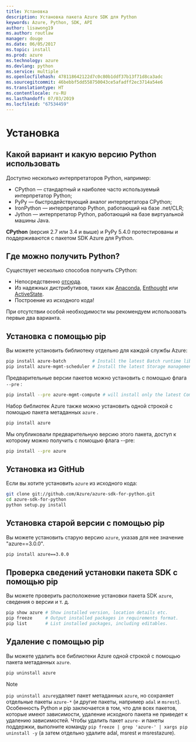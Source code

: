 ```yaml
---
title: Установка
description: Установка пакета Azure SDK для Python
keywords: Azure, Python, SDK, API
author: lisawong19
ms.author: routlaw
manager: douge
ms.date: 06/05/2017
ms.topic: install
ms.prod: azure
ms.technology: azure
ms.devlang: python
ms.service: multiple
ms.openlocfilehash: 478118642122d7c0c80b1ddf37b13f71d8ca3adc
ms.sourcegitcommit: 46bebbf5dd558750043ce5afadff2ec3714a54e6
ms.translationtype: HT
ms.contentlocale: ru-RU
ms.lasthandoff: 07/03/2019
ms.locfileid: "67534459"
---
```

# <a name="installation"></a>Установка

## <a name="which-python-and-which-version-to-use"></a>Какой вариант и какую версию Python использовать

Доступно несколько интерпретаторов Python, например:

* CPython — стандартный и наиболее часто используемый интерпретатор Python;
* PyPy — быстродействующий аналог интерпретатора CPython;
* IronPython — интерпретатор Python, работающий на базе .net/CLR;
* Jython — интерпретатор Python, работающий на базе виртуальной машины Java.

**CPython** (версия 2.7 или 3.4 и выше) и PyPy 5.4.0 протестированы и поддерживаются с пакетом SDK Azure для Python.

## <a name="where-to-get-python"></a>Где можно получить Python?

Существует несколько способов получить CPython:

* Непосредственно [отсюда](https://www.python.org/).
* Из надежных дистрибутивов, таких как [Anaconda](https://www.anaconda.com/), [Enthought](https://www.enthought.com/) или [ActiveState](https://www.activestate.com/).
* Построение из исходного кода!

При отсутствии особой необходимости мы рекомендуем использовать первые два варианта.

## <a name="installation-with-pip"></a>Установка с помощью pip

Вы можете установить библиотеку отдельно для каждой службы Azure:

```bash
pip install azure-batch          # Install the latest Batch runtime library
pip install azure-mgmt-scheduler # Install the latest Storage management library
```

Предварительные версии пакетов можно установить с помощью флага `--pre` :

```bash
pip install --pre azure-mgmt-compute # will install only the latest Compute Management library
```

Набор библиотек Azure также можно установить одной строкой с помощью пакета метаданных `azure` .

```bash
pip install azure
```

Мы опубликовали предварительную версию этого пакета, доступ к которому можно получить с помощью флага --pre:

```bash
pip install --pre azure
```

## <a name="install-from-github"></a>Установка из GitHub

Если вы хотите установить `azure` из исходного кода:

```bash
git clone git://github.com/Azure/azure-sdk-for-python.git
cd azure-sdk-for-python
python setup.py install
```

## <a name="install-an-older-version-with-pip"></a>Установка старой версии с помощью pip
Вы можете установить старую версию `azure`, указав для нее значение "azure==3.0.0".
```bash
pip install azure==3.0.0 
```
## <a name="check-sdk-installation-details-with-pip"></a>Проверка сведений установки пакета SDK с помощью pip
Вы можете проверить расположение установки пакета SDK `azure`, сведения о версии и т. д.
```bash
pip show azure # Show installed version, location details etc.
pip freeze     # Output installed packages in requirements format.
pip list       # List installed packages, including editables.
```
## <a name="to-uninstall-with-pip"></a>Удаление с помощью pip
Вы можете удалить все библиотеки Azure одной строкой с помощью пакета метаданных `azure`.
```bash
pip uninstall azure 
```
> [!NOTE]
> `pip uninstall azure`удаляет пакет метаданных `azure`, но сохраняет отдельные пакеты `azure-*` (и другие пакеты, например `adal` и `msrest`). Особенность Python и pip заключается в том, что для всех пакетов, которые имеют зависимости, удаление исходного пакета не приведет к удалению зависимостей. Чтобы удалить пакет `azure-` и пакеты поддержки, выполните команду `pip freeze | grep 'azure-' | xargs pip uninstall -y` (а затем отдельно удалите adal, msrest и msrestazure).

